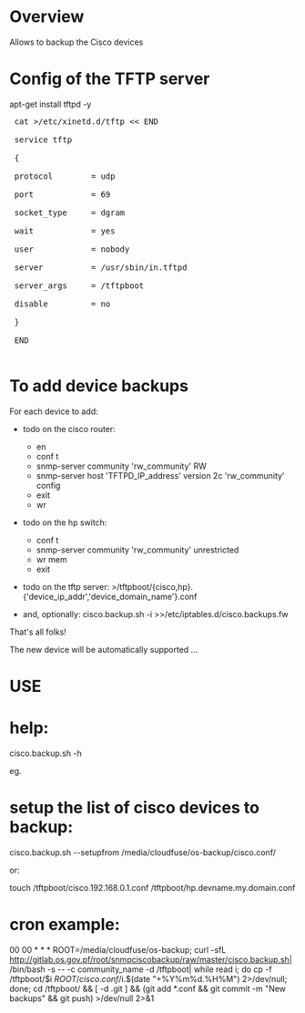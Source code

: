 Overview
========

Allows to backup the Cisco devices



Config of the TFTP server
=========================

 apt-get install tftpd -y

<pre>
 cat >/etc/xinetd.d/tftp << END

 service tftp

 {

 protocol        = udp

 port            = 69

 socket_type     = dgram

 wait            = yes

 user            = nobody

 server          = /usr/sbin/in.tftpd

 server_args     = /tftpboot

 disable         = no

 }
 
 END
 </pre>


To add device backups
=====================

For each device to add:

 - todo on the cisco router:
      - en
      - conf t
      - snmp-server community 'rw_community' RW
      - snmp-server host 'TFTPD_IP_address' version 2c 'rw_community'  config
      - exit
      - wr

 - todo on the hp switch:
      - conf t
      - snmp-server community 'rw_community' unrestricted
      - wr mem
      - exit

 - todo on the tftp server: >/tftpboot/{cisco,hp}.{'device_ip_addr','device_domain_name'}.conf

 - and, optionally: cisco.backup.sh -i >>/etc/iptables.d/cisco.backups.fw



That's all folks!

The new device will be automatically supported ...


USE
===

   # help:

   cisco.backup.sh -h

eg.

   # setup the list of cisco devices to backup:

   cisco.backup.sh --setupfrom /media/cloudfuse/os-backup/cisco.conf/

 or:

   touch /tftpboot/cisco.192.168.0.1.conf /tftpboot/hp.devname.my.domain.conf

   # cron example:

   00 00 * * *	ROOT=/media/cloudfuse/os-backup; curl -sfL http://gitlab.os.gov.pf/root/snmpciscobackup/raw/master/cisco.backup.sh| /bin/bash -s -- -c community_name -d /tftpboot| while read i; do cp -f /tftpboot/$i $ROOT/cisco.conf/$i.$(date "+\%Y\%m\%d.\%H\%M") 2>/dev/null; done; cd /tftpboot/ && [ -d .git ] && (git add *.conf && git commit -m "New backups" && git push) >/dev/null 2>&1

